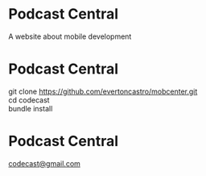 Podcast Central
============
A website about mobile development

Podcast Central
============
git clone https://github.com/evertoncastro/mobcenter.git <br>
cd codecast <br>
bundle install <br>


Podcast Central
============

codecast@gmail.com
